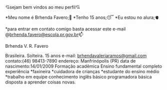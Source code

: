 💘sejam bem vindos ao meu perfil💘

*Meu nome é Brhenda Favero;🌠
*Tenho 15 anos;😴
*Eu estou no alura;🫀

*para entrar em contato comigo basta acessar este e-mail
@brhenda.favero@escola.pr.gov.br📫

<!---
brhenda/brhenda is a ✨ special ✨ repository because its `README.md` (this file) appears on your GitHub profile.
You can click the Preview link to take a look at your changes.
--->
  Brhenda V. R. Favero

Brasileira. Solteira. 15 anos
e-mail: brhendavaleriaramos@gmail.com
contato:(46) 98413-7890
endereço: Manfrinópolis (PR)
data de nascimento:14/01/2009
Formação acadêmica
Ensino fundamental completo 
experiência
*faxineira 
*cuidadora de crianças 
*estudante do ensino médio
*trabalho em equipe
conhecimento
inglês básico 
programadora básica 
disposta a aprender coisas novas.
